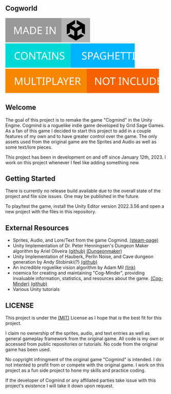 ## Cogworld

[![madeinunity](.github/images/badges/made-in-unity.svg)](https://unity.com/releases/editor/whats-new/2022.3.56) [![containsspaghetti](.github/images/badges/contains-spaghetti.svg)](https://xkcd.com/844/) [![multiplayer](.github/images/badges/multiplayer.svg)]()

## Welcome

The goal of this project is to remake the game "Cogmind" in the Unity Engine. Cogmind is a roguelike indie game developed by Grid Sage Games. As a fan of this game I decided to start this project to add in a couple features of my own and to have greater control over the game. The only assets used from the original game are the Sprites and Audio as well as some text/lore pieces.

This project has been in development on and off since January 12th, 2023. I work on this project whenever I feel like adding something new.

## Getting Started

There is currently no release build available due to the overall state of the project and file size issues. One may be published in the future.

To play/test the game, install the Unity Editor version 2022.3.56 and open a new project with the files in this repository.

## External Resources

* Sprites, Audio, and Lore/Text from the game Cogmind. [(steam-page)](https://store.steampowered.com/app/722730/Cogmind/)
* Unity Implementation of Dr. Peter Henningsen's Dungeon Maker algorithm by Ariel Oliveira [(github)](https://github.com/ArielOliveira/DungeonGenerator) [(Dungeonmaker)](https://dungeonmaker.sourceforge.net/)
* Unity Implementation of Hauberk, Perlin Noise, and Cave dungeon generation by Andy Stobirski(?) [(github)](https://github.com/AndyStobirski/RogueLike/tree/master?tab=readme-ov-file)
* An incredible roguelike vision algorithm by Adam Mil [(link)](http://www.adammil.net/blog/v125_roguelike_vision_algorithms.html#mine)
* noemica for creating and maintaining "Cog-Minder", providing invaluable information, statistics, and resources about the game. [(Cog-Minder)](https://noemica.github.io/cog-minder/parts.html) [(github)](https://github.com/noemica/cog-minder)
* Various Unity tutorials

## LICENSE

This project is under the [(MIT)](https://mit-license.org/) License as I hope that is the best fit for this project. 

I claim no ownership of the sprites, audio, and text entries as well as general gameplay framework from the original game. All code is my own or accessed from public repositories or tutorials. No code from the original game has been used.

No copyright infringment of the original game "Cogmind" is intended. I do not intented to profit from or compete with the original game. I work on this project as a fun side project to hone my skills and practice coding.

If the developer of Cogmind or any affiliated parties take issue with this project's existence I will take it down upon request.
